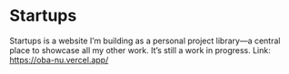 # Startups
Startups is a website I’m building as a personal project library—a central place to showcase all my other work. It’s still a work in progress. Link: https://oba-nu.vercel.app/ 
